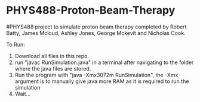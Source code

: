 # PHYS488-Proton-Beam-Therapy

#PHYS488 project to simulate proton beam therapy completed by Robert Batty, James Mcloud, Ashley Jones, George Mckevit and Nicholas Cook.

To Run:
1. Download all files in this repo.
2. run "javac RunSimulation.java" in a terminal after navigating to the folder where the java files are stored.
3. Run the program with "java -Xmx3072m RunSimulation", the -Xmx argument is to manually give java more RAM as it is required to run the simulation
4. Wait...
